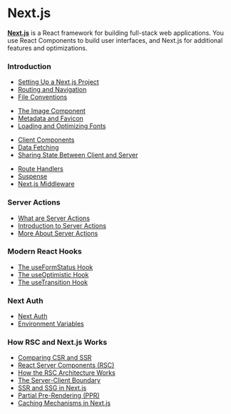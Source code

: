 # Next.js

[**Next.js**](https://nextjs.org/docs) is a React framework for building full-stack web applications. You use React Components to build user interfaces, and Next.js for additional features and optimizations.

### Introduction

- [Setting Up a Next.js Project](./setup.md)
- [Routing and Navigation](./creating-routes.md)
- [File Conventions](./file-conventions.md)

<div></div>

- [The Image Component](./image.md)
- [Metadata and Favicon](./metadata.md)
- [Loading and Optimizing Fonts](./fonts.md)

<div></div>

- [Client Components](./client-components.md)
- [Data Fetching](./data-fetching.md)
- [Sharing State Between Client and Server](./sharing-state.md)

<div></div>

- [Route Handlers](./route-handlers.md)
- [Suspense](./suspense.md)
- [Next.js Middleware](./middleware.md)

### Server Actions

- [What are Server Actions](./server-actions.md)
- [Introduction to Server Actions](./server-actions-intro.md)
- [More About Server Actions](./about-server-actions.md)

### Modern React Hooks

- [The useFormStatus Hook](./useformstatus.md)
- [The useOptimistic Hook](./useoptimistic.md)
- [The useTransition Hook](./usetransition.md)

### Next Auth

- [Next Auth](./next-auth.md)
- [Environment Variables](./env-vars.md)

### How RSC and Next.js Works

- [Comparing CSR and SSR](./csr-vs-ssr.md)
- [React Server Components (RSC)](./rsc.md)
- [How the RSC Architecture Works](./how-rsc-works.md)
- [The Server-Client Boundary](./server-client-boundary.md)
- [SSR and SSG in Next.js](./ssr-vs-ssg.md)
- [Partial Pre-Rendering (PPR)](./partial-pre-rendering.md)
- [Caching Mechanisms in Next.js](./nextjs-caching.md)
